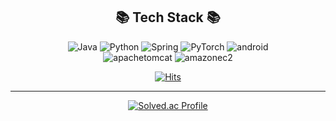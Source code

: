 
<div align="center">
  
## 📚 Tech Stack 📚
![Java](https://img.shields.io/badge/Java-007396.svg?&style=for-the-badge&logo=Java&logoColor=white) ![Python](https://img.shields.io/badge/Python-3776AB.svg?&style=for-the-badge&logo=Python&logoColor=white) ![Spring](https://img.shields.io/badge/Spring-6DB33F.svg?&style=for-the-badge&logo=Spring&logoColor=white) ![PyTorch](https://img.shields.io/badge/PyTorch-EE4C2C.svg?&style=for-the-badge&logo=PyTorch&logoColor=white) ![android](https://img.shields.io/badge/android-34A853.svg?&style=for-the-badge&logo=android&logoColor=white)  
![apachetomcat](https://img.shields.io/badge/apachetomcat-F8DC75.svg?&style=for-the-badge&logo=apachetomcat&logoColor=white) ![amazonec2](https://img.shields.io/badge/amazonec2-FF9900.svg?&style=for-the-badge&logo=amazonec2&logoColor=white)

[![Hits](https://hits.seeyoufarm.com/api/count/incr/badge.svg?url=https%3A%2F%2Fgithub.com%2FEvelynKimm%2Fhit-counter&count_bg=%233DA6C8&title_bg=%23B268AF&icon=&icon_color=%23924A4A&title=welcome&edge_flat=false)](https://hits.seeyoufarm.com)
</div>


-----

<div align="center">

[![Solved.ac Profile](http://mazassumnida.wtf/api/generate_badge?boj=binili23)](https://solved.ac/binili23)

</div>
